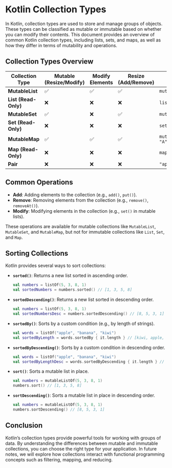 # Kotlin Collection Types

In Kotlin, collection types are used to store and manage groups of objects. These types can be classified as mutable or immutable based on whether you can modify their contents. This document provides an overview of common Kotlin collection types, including lists, sets, and maps, as well as how they differ in terms of mutability and operations.

## Collection Types Overview

| Collection Type    | Mutable (Resize/Modify) | Modify Elements | Resize (Add/Remove) | Example                |
|--------------------|-------------------------|-----------------|---------------------|------------------------|
| **MutableList**     | ✅                      | ✅               | ✅                   | `mutableListOf(1,2)`   |
| **List (Read-Only)**| ❌                      | ❌               | ❌                   | `listOf(1,2)`          |
| **MutableSet**      | ✅                      | ❌               | ✅                   | `mutableSetOf(1,2)`    |
| **Set (Read-Only)** | ❌                      | ❌               | ❌                   | `setOf(1,2)`           |
| **MutableMap**      | ✅                      | ✅               | ✅                   | `mutableMapOf(1 to "A")` |
| **Map (Read-Only)** | ❌                      | ❌               | ❌                   | `mapOf(1 to "A")`      |
| **Pair**            | ❌                      | ❌               | ❌                   | `"apple" to "fruit"`    |

## Common Operations

- **Add**: Adding elements to the collection (e.g., `add()`, `put()`).
- **Remove**: Removing elements from the collection (e.g., `remove()`, `removeAt()`).
- **Modify**: Modifying elements in the collection (e.g., `set()` in mutable lists).

These operations are available for mutable collections like `MutableList`, `MutableSet`, and `MutableMap`, but not for immutable collections like `List`, `Set`, and `Map`.

## Sorting Collections

Kotlin provides several ways to sort collections:



- **`sorted()`**: Returns a new list sorted in ascending order.
    ```kotlin
    val numbers = listOf(5, 3, 8, 1)
    val sortedNumbers = numbers.sorted() // [1, 3, 5, 8]
    ```

- **`sortedDescending()`**: Returns a new list sorted in descending order.
    ```kotlin
    val numbers = listOf(5, 3, 8, 1)
    val sortedNumbersDesc = numbers.sortedDescending() // [8, 5, 3, 1]
    ```

- **`sortedBy()`**: Sorts by a custom condition (e.g., by length of strings).
    ```kotlin
    val words = listOf("apple", "banana", "kiwi")
    val sortedByLength = words.sortedBy { it.length } // [kiwi, apple, banana]
    ```

- **`sortedByDescending()`**: Sorts by a custom condition in descending order.
    ```kotlin
    val words = listOf("apple", "banana", "kiwi")
    val sortedByLengthDesc = words.sortedByDescending { it.length } // [banana, apple, kiwi]
    ```

- **`sort()`**: Sorts a mutable list in place.
    ```kotlin
    val numbers = mutableListOf(5, 3, 8, 1)
    numbers.sort() // [1, 3, 5, 8]
    ```

- **`sortDescending()`**: Sorts a mutable list in place in descending order.
    ```kotlin
    val numbers = mutableListOf(5, 3, 8, 1)
    numbers.sortDescending() // [8, 5, 3, 1]
    ```

## Conclusion

Kotlin’s collection types provide powerful tools for working with groups of data. By understanding the differences between mutable and immutable collections, you can choose the right type for your application. In future notes, we will explore how collections interact with functional programming concepts such as filtering, mapping, and reducing.